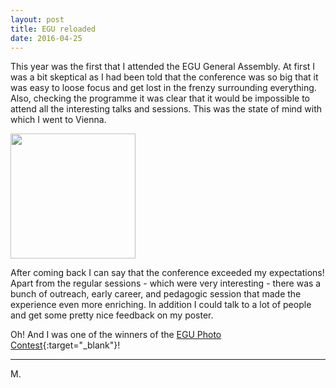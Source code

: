 ```yaml
---
layout: post
title: EGU reloaded
date: 2016-04-25
---
```


This year was the first that I attended the EGU General Assembly. At first I was a bit skeptical as I had been told that the conference was so big that it was easy to loose focus and get lost in the frenzy surrounding everything. Also, checking the programme it was clear that it would be impossible to attend all the interesting talks and sessions. This was the state of mind with which I went to Vienna.

<img src="http://static.egu.eu/static/9879/logos/egu/egu_plain_blue/egu_plain_blue.png" width="200" />

After coming back I can say that the conference exceeded my expectations! Apart from the regular sessions - which were very interesting - there was a bunch of outreach, early career, and pedagogic session that made the experience even more enriching. In addition I could talk to a lot of people and get some pretty nice feedback on my poster.

Oh! And I was one of the winners of the [EGU Photo Contest](http://blogs.egu.eu/geolog/2016/04/22/announcing-the-winners-of-the-egu-photo-contest-2016/){:target="_blank"}!

---

M.
